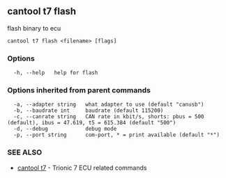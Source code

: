 ## cantool t7 flash

flash binary to ecu

```
cantool t7 flash <filename> [flags]
```

### Options

```
  -h, --help   help for flash
```

### Options inherited from parent commands

```
  -a, --adapter string   what adapter to use (default "canusb")
  -b, --baudrate int     baudrate (default 115200)
  -c, --canrate string   CAN rate in kbit/s, shorts: pbus = 500 (default), ibus = 47.619, t5 = 615.384 (default "500")
  -d, --debug            debug mode
  -p, --port string      com-port, * = print available (default "*")
```

### SEE ALSO

* [cantool t7](cantool_t7.md)	 - Trionic 7 ECU related commands

